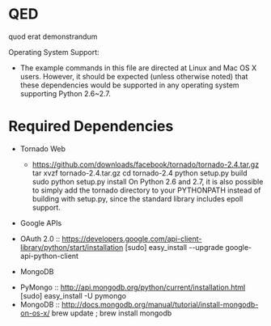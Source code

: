 QED
===
quod erat demonstrandum

Operating System Support:
  - The example commands in this file are directed at Linux and Mac OS X users.  However, it should be expected (unless otherwise noted) that these dependencies would be supported in any operating system supporting Python 2.6~2.7.

Required Dependencies
=====================
* Tornado Web
  - https://github.com/downloads/facebook/tornado/tornado-2.4.tar.gz
      tar xvzf tornado-2.4.tar.gz
      cd tornado-2.4
      python setup.py build
      sudo python setup.py install
    On Python 2.6 and 2.7, it is also possible to simply add the tornado directory to your PYTHONPATH instead of building with setup.py, since the standard library includes epoll support.

* Google APIs
 - OAuth 2.0 :: https://developers.google.com/api-client-library/python/start/installation
    [sudo] easy_install --upgrade google-api-python-client
    
* MongoDB
 - PyMongo :: http://api.mongodb.org/python/current/installation.html
    [sudo] easy_install -U pymongo
 - MongoDB :: http://docs.mongodb.org/manual/tutorial/install-mongodb-on-os-x/
    brew update ; brew install mongodb    
